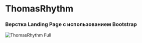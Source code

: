 # ThomasRhythm
### Верстка Landing Page с использованием Bootstrap
![ThomasRhythm Full](https://github.com/SergKozyrev/Automotive/raw/ThomasRhythm/img/ThomasRhythm.jpg)
